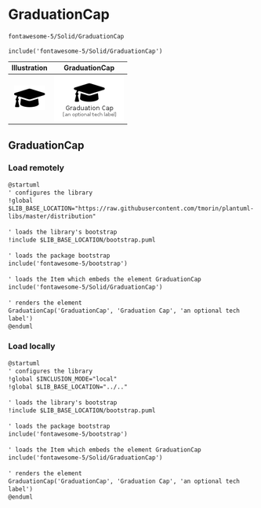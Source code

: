 # GraduationCap


```text
fontawesome-5/Solid/GraduationCap
```

```text
include('fontawesome-5/Solid/GraduationCap')
```



| Illustration | GraduationCap |
| :---: | :---: |
| ![illustration for Illustration](../../fontawesome-5/Solid/GraduationCap.png) | ![illustration for GraduationCap](../../fontawesome-5/Solid/GraduationCap.Local.png) |




## GraduationCap

### Load remotely
```plantuml
@startuml
' configures the library
!global $LIB_BASE_LOCATION="https://raw.githubusercontent.com/tmorin/plantuml-libs/master/distribution"

' loads the library's bootstrap
!include $LIB_BASE_LOCATION/bootstrap.puml

' loads the package bootstrap
include('fontawesome-5/bootstrap')

' loads the Item which embeds the element GraduationCap
include('fontawesome-5/Solid/GraduationCap')

' renders the element
GraduationCap('GraduationCap', 'Graduation Cap', 'an optional tech label')
@enduml
```

### Load locally
```plantuml
@startuml
' configures the library
!global $INCLUSION_MODE="local"
!global $LIB_BASE_LOCATION="../.."

' loads the library's bootstrap
!include $LIB_BASE_LOCATION/bootstrap.puml

' loads the package bootstrap
include('fontawesome-5/bootstrap')

' loads the Item which embeds the element GraduationCap
include('fontawesome-5/Solid/GraduationCap')

' renders the element
GraduationCap('GraduationCap', 'Graduation Cap', 'an optional tech label')
@enduml
```

